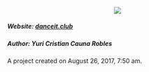 <p align="center"><a href="https://danceit.club"><img src="https://danceit.club/logo-git-black.png" /></a></p>

##### Website: [danceit.club][website-link]
##### Author: Yuri Cristian Cauna Robles

A project created on August 26, 2017, 7:50 am.



[website-link]: https://danceit.club